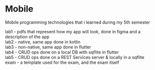 # Mobile
Mobile programming technologies that i learned during my 5th semester

lab1 - pdfs that represent how my app will look, done in  figma and a description of the app</br>
lab2 - native, same app done in kotlin</br>
lab3 - non-native, same app done in flutter</br>
lab4 - CRUD ops done on a local DB with sqflite in flutter</br>
lab5 - CRUD ops done on a REST Services server & locally in a sqflite </br>
exam - a template used for the exam, and the exam itself</br>
